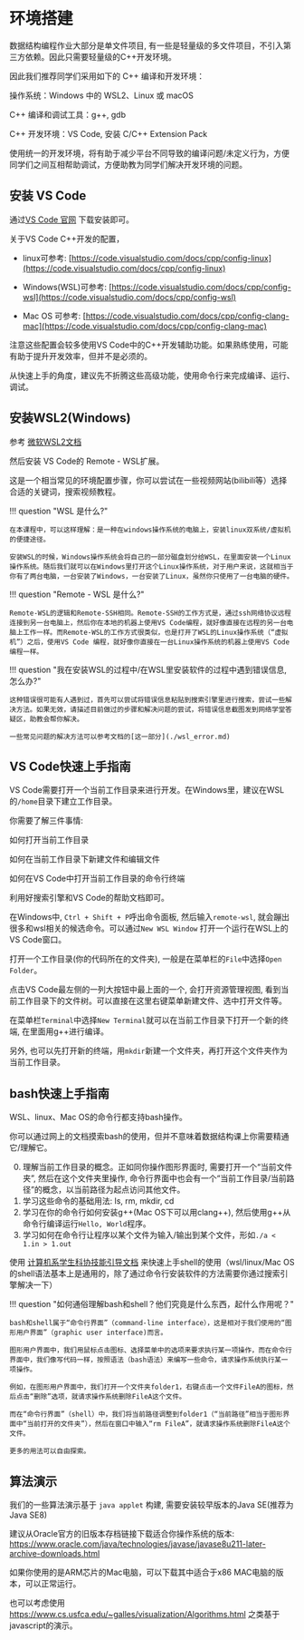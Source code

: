 # 环境搭建

数据结构编程作业大部分是单文件项目, 有一些是轻量级的多文件项目，不引入第三方依赖。因此只需要轻量级的C++开发环境。

因此我们推荐同学们采用如下的 C++ 编译和开发环境：

操作系统：Windows 中的 WSL2、Linux 或 macOS

C++ 编译和调试工具：g++, gdb

C++ 开发环境：VS Code, 安装 C/C++ Extension Pack

使用统一的开发环境，将有助于减少平台不同导致的编译问题/未定义行为，方便同学们之间互相帮助调试，方便助教为同学们解决开发环境的问题。

## 安装 VS Code

通过[VS Code 官网](https://code.visualstudio.com/) 下载安装即可。

关于VS Code C++开发的配置，

- linux可参考: [https://code.visualstudio.com/docs/cpp/config-linux](https://code.visualstudio.com/docs/cpp/config-linux)

- Windows(WSL)可参考: [https://code.visualstudio.com/docs/cpp/config-wsl](https://code.visualstudio.com/docs/cpp/config-wsl)

- Mac OS 可参考: [https://code.visualstudio.com/docs/cpp/config-clang-mac](https://code.visualstudio.com/docs/cpp/config-clang-mac) 

注意这些配置会较多使用VS Code中的C++开发辅助功能。如果熟练使用，可能有助于提升开发效率，但并不是必须的。

从快速上手的角度，建议先不折腾这些高级功能，使用命令行来完成编译、运行、调试。

## 安装WSL2(Windows)

参考 [微软WSL2文档](https://docs.microsoft.com/zh-cn/windows/wsl/install)

然后安装 VS Code的 Remote - WSL扩展。

这是一个相当常见的环境配置步骤，你可以尝试在一些视频网站(bilibili等）选择合适的关键词，搜索视频教程。

!!! question "WSL 是什么?"

    在本课程中，可以这样理解：是一种在windows操作系统的电脑上，安装linux双系统/虚拟机的便捷途径。
    
    安装WSL的时候，Windows操作系统会将自己的一部分磁盘划分给WSL，在里面安装一个Linux操作系统。随后我们就可以在Windows里打开这个Linux操作系统，对于用户来说，这就相当于你有了两台电脑，一台安装了Windows，一台安装了Linux，虽然你只使用了一台电脑的硬件。

!!! question "Remote - WSL 是什么?"

    Remote-WSL的逻辑和Remote-SSH相同。Remote-SSH的工作方式是，通过ssh网络协议远程连接到另一台电脑上，然后你在本地的机器上使用VS Code编程，就好像直接在远程的另一台电脑上工作一样。而Remote-WSL的工作方式很类似，也是打开了WSL的Linux操作系统（“虚拟机”）之后，使用VS Code 编程，就好像你直接在一台Linux操作系统的机器上使用VS Code编程一样。

!!! question "我在安装WSL的过程中/在WSL里安装软件的过程中遇到错误信息, 怎么办?"

    这种错误很可能有人遇到过，首先可以尝试将错误信息粘贴到搜索引擎里进行搜索，尝试一些解决方法。如果无效，请描述目前做过的步骤和解决问题的尝试，将错误信息截图发到网络学堂答疑区，助教会帮你解决。

    一些常见问题的解决方法可以参考文档的[这一部分](./wsl_error.md)

## VS Code快速上手指南

VS Code需要打开一个当前工作目录来进行开发。在Windows里，建议在WSL的`/home`目录下建立工作目录。

你需要了解三件事情: 

如何打开当前工作目录

如何在当前工作目录下新建文件和编辑文件

如何在VS Code中打开当前工作目录的命令行终端

利用好搜索引擎和VS Code的帮助文档即可。

在Windows中, `Ctrl + Shift + P`呼出命令面板, 然后输入`remote-wsl`, 就会蹦出很多和wsl相关的候选命令。可以通过`New WSL Window` 打开一个运行在WSL上的VS Code窗口。

打开一个工作目录(你的代码所在的文件夹), 一般是在菜单栏的`File`中选择`Open Folder`。

点击VS Code最左侧的一列大按钮中最上面的一个, 会打开资源管理视图, 看到当前工作目录下的文件树。可以直接在这里右键菜单新建文件、选中打开文件等。

在菜单栏`Terminal`中选择`New Terminal`就可以在当前工作目录下打开一个新的终端, 在里面用g++进行编译。

另外, 也可以先打开新的终端，用`mkdir`新建一个文件夹，再打开这个文件夹作为当前工作目录。

## bash快速上手指南

WSL、linux、Mac OS的命令行都支持bash操作。

你可以通过网上的文档摸索bash的使用，但并不意味着数据结构课上你需要精通它/理解它。

0. 理解当前工作目录的概念。正如同你操作图形界面时, 需要打开一个“当前文件夹”, 然后在这个文件夹里操作, 命令行界面中也会有一个“当前工作目录/当前路径”的概念，以当前路径为起点访问其他文件。
1. 学习这些命令的基础用法: ls, rm, mkdir, cd
2. 学习在你的命令行如何安装g++(Mac OS下可以用clang++), 然后使用g++从命令行编译运行`Hello, World`程序。
3. 学习如何在命令行让程序以某个文件为输入/输出到某个文件，形如`./a < 1.in > 1.out`

使用 [计算机系学生科协技能引导文档](https://docs.net9.org/basic/linux/#shell-101) 来快速上手shell的使用（wsl/linux/Mac OS的shell语法基本上是通用的，除了通过命令行安装软件的方法需要你通过搜索引擎解决一下）

!!! question "如何通俗理解bash和shell？他们究竟是什么东西，起什么作用呢？"

    bash和shell属于“命令行界面”（command-line interface），这是相对于我们使用的“图形用户界面”（graphic user interface)而言。
    
    图形用户界面中，我们用鼠标点击图标、选择菜单中的选项来要求执行某一项操作，而在命令行界面中，我们像写代码一样，按照语法（bash语法）来编写一些命令，请求操作系统执行某一项操作。

    例如，在图形用户界面中，我们打开一个文件夹folder1，右键点击一个文件FileA的图标，然后点击“删除”选项，就请求操作系统删除FileA这个文件。

    而在“命令行界面”（shell）中，我们将当前路径调整到folder1（“当前路径”相当于图形界面中“当前打开的文件夹”），然后在窗口中输入“rm FileA”，就请求操作系统删除FileA这个文件。

    更多的用法可以自由探索。


## 算法演示

我们的一些算法演示基于 `java applet` 构建, 需要安装较早版本的Java SE(推荐为Java SE8)

建议从Oracle官方的旧版本存档链接下载适合你操作系统的版本: https://www.oracle.com/java/technologies/javase/javase8u211-later-archive-downloads.html 

如果你使用的是ARM芯片的Mac电脑，可以下载其中适合于x86 MAC电脑的版本，可以正常运行。

也可以考虑使用 https://www.cs.usfca.edu/~galles/visualization/Algorithms.html 之类基于javascript的演示。